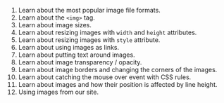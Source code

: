 1. Learn about the most popular image file formats.
2. Learn about the `<img>` tag.
3. Learn about image sizes.
4. Learn about resizing images with `width` and `height` attributes.
5. Learn about resizing images with `style` attribute.
6. Learn about using images as links.
7. Learn about putting text around images.
8. Learn about image transparency / opacity.
9. Learn about image borders and changing the corners of the images.
10. Learn about catching the mouse over event with CSS rules.
11. Learn about images and how their position is affected by line height.
12. Using images from our site.